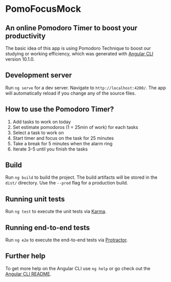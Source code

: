 # PomoFocusMock
## An online Pomodoro Timer to boost your productivity
The basic idea of this app is using Pomodoro Technique to boost our studying or working efficiency, which was generated with [Angular CLI](https://github.com/angular/angular-cli) version 10.1.0.

## Development server

Run `ng serve` for a dev server. Navigate to `http://localhost:4200/`. The app will automatically reload if you change any of the source files.

## How to use the Pomodoro Timer?

1. Add tasks to work on today
2. Set estimate pomodoros (1 = 25min of work) for each tasks
3. Select a task to work on
4. Start timer and focus on the task for 25 minutes
5. Take a break for 5 minutes when the alarm ring
6. Iterate 3-5 until you finish the tasks

## Build

Run `ng build` to build the project. The build artifacts will be stored in the `dist/` directory. Use the `--prod` flag for a production build.

## Running unit tests

Run `ng test` to execute the unit tests via [Karma](https://karma-runner.github.io).

## Running end-to-end tests

Run `ng e2e` to execute the end-to-end tests via [Protractor](http://www.protractortest.org/).

## Further help

To get more help on the Angular CLI use `ng help` or go check out the [Angular CLI README](https://github.com/angular/angular-cli/blob/master/README.md).
